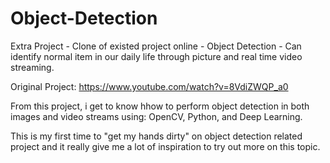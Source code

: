 # Object-Detection
Extra Project - Clone of existed project online - Object Detection - Can identify normal item in our daily life through picture and real time video streaming.

Original Project: https://www.youtube.com/watch?v=8VdiZWQP_a0

From this project, i get to know hhow to perform object detection in both images and video streams using: OpenCV, Python, and Deep Learning.

This is my first time to "get my hands dirty" on object detection related project and it really give me a lot of inspiration to try out more on this topic.

